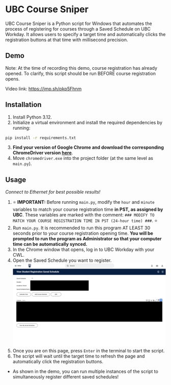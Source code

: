 # UBC Course Sniper

UBC Course Sniper is a Python script for Windows that automates the process of registering for courses through a Saved Schedule on UBC Workday. It allows users to specify a target time and automatically clicks the registration buttons at that time with millisecond precision.

## Demo

Note: At the time of recording this demo, course registration has already opened. To clarify, this script should be run BEFORE course registration opens.

Video link: https://jmp.sh/pkp5Fhnm

## Installation

1. Install Python 3.12.
2. Initialize a virtual environment and install the required dependencies by running:
```bash
pip install -r requirements.txt
```
3. **Find your version of Google Chrome and download the corresponding ChromeDriver version [here](https://googlechromelabs.github.io/chrome-for-testing/)**. 
4. Move `chromedriver.exe` into the project folder (at the same level as `main.py`).

## Usage

*Connect to Ethernet for best possible results!*
1. ⭐ **IMPORTANT:** Before running `main.py`, modify the `hour` and `minute` variables to match your course registration time **in PST, as assigned by UBC**. These variables are marked with the comment: `### MODIFY TO MATCH YOUR COURSE REGISTRATION TIME IN PST (24-hour time) ###`. ⭐
2. Run `main.py`. It is recommended to run this program AT LEAST 30 seconds prior to your course registration opening time. **You will be prompted to run the program as Administrator so that your computer time can be automatically synced.**
3. In the Chrome window that opens, log in to UBC Workday with your CWL.
4. Open the Saved Schedule you want to register.
![alt text](SavedSchedulePreview.png)
5. Once you are on this page, press `Enter` in the terminal to start the script.
6. The script will wait until the target time to refresh the page and automatically click the registration buttons.
- As shown in the demo, you can run multiple instances of the script to simultaneously register different saved schedules!